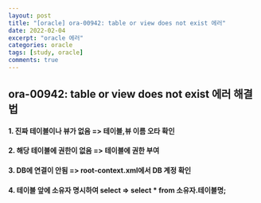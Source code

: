```yaml
---
layout: post
title: "[oracle] ora-00942: table or view does not exist 에러"
date: 2022-02-04
excerpt: "oracle 에러"
categories: oracle
tags: [study, oracle]
comments: true
---
```


## ora-00942: table or view does not exist 에러 해결법

#### 1. 진짜 테이블이나 뷰가 없음 => 테이블,뷰 이름 오타 확인

#### 2. 해당 테이블에 권한이 없음 => 테이블에 권한 부여

#### 3. DB에 연결이 안됨 => root-context.xml에서 DB 계정 확인

#### 4. 테이블 앞에 소유자 명시하여 select => select * from 소유자.테이블명;

